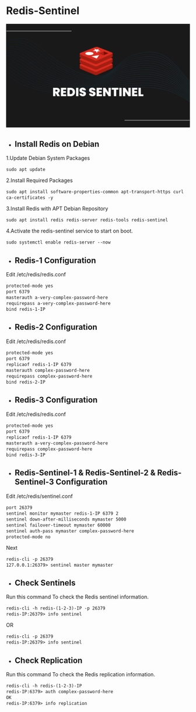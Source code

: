 # Redis-Sentinel
![Redis Sentinel](https://github.com/zakery1369/Redis-Sentinel/blob/master/Redis.png)

- ## Install Redis on Debian

1.Update Debian System Packages
```
sudo apt update
```
2.Install Required Packages
```
sudo apt install software-properties-common apt-transport-https curl ca-certificates -y
```
3.Install Redis with APT Debian Repository
```
sudo apt install redis redis-server redis-tools redis-sentinel
```
4.Activate the redis-sentinel service to start on boot.
```
sudo systemctl enable redis-server --now
```

- ## Redis-1 Configuration

Edit /etc/redis/redis.conf
```
protected-mode yes
port 6379
masterauth a-very-complex-password-here
requirepass a-very-complex-password-here
bind redis-1-IP
```
- ## Redis-2 Configuration

Edit /etc/redis/redis.conf
```
protected-mode yes
port 6379
replicaof redis-1-IP 6379
masterauth complex-password-here
requirepass complex-password-here
bind redis-2-IP
```

- ## Redis-3 Configuration

Edit /etc/redis/redis.conf
```
protected-mode yes
port 6379
replicaof redis-1-IP 6379
masterauth a-very-complex-password-here
requirepass complex-password-here
bind redis-3-IP
```

- ## Redis-Sentinel-1 & Redis-Sentinel-2 & Redis-Sentinel-3 Configuration

Edit /etc/redis/sentinel.conf
```
port 26379
sentinel monitor mymaster redis-1-IP 6379 2
sentinel down-after-milliseconds mymaster 5000
sentinel failover-timeout mymaster 60000
sentinel auth-pass mymaster complex-password-here
protected-mode no
```
Next
```
redis-cli -p 26379
127.0.0.1:26379> sentinel master mymaster
```
- ## Check Sentinels

Run this command To check the Redis sentinel information.
```
redis-cli -h redis-(1-2-3)-IP -p 26379
redis-IP:26379> info sentinel
```
OR
```
redis-cli -p 26379
redis-IP:26379> info sentinel
```
- ## Check Replication

Run this command To check the Redis replication information.

```
redis-cli -h redis-(1-2-3)-IP
redis-IP:6379> auth complex-password-here
OK
redis-IP:6379> info replication
```
